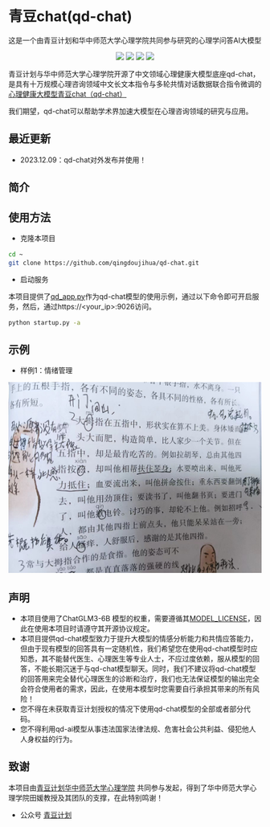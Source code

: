 # 青豆chat(qd-chat)
这是一个由青豆计划和华中师范大学心理学院共同参与研究的心理学问答AI大模型



<p align="center">
    <a href="support os"><img src="https://img.shields.io/badge/os-linux%2C%20win%2C%20mac-pink.svg"></a>
    <a href=""><img src="https://img.shields.io/badge/python-3.8+-aff.svg"></a>
    <a href="https://github.com/scutcyr/SoulChat/graphs/contributors"><img src="https://img.shields.io/github/contributors/scutcyr/SoulChat?color=9ea"></a>
    <a href="https://github.com/scutcyr/SoulChat/commits"><img src="https://img.shields.io/github/commit-activity/m/scutcyr/SoulChat?color=3af"></a>
</p>

青豆计划与华中师范大学心理学院开源了中文领域心理健康大模型底座qd-chat，是具有十万规模心理咨询领域中文长文本指令与多轮共情对话数据联合指令微调的[心理健康大模型青豆chat（qd-chat）](https://github.com/qingdoujihua/qd-ai.git)   

我们期望，qd-chat可以帮助学术界加速大模型在心理咨询领域的研究与应用。


## 最近更新
-   2023.12.09：qd-chat对外发布并使用！



## 简介
  

## 使用方法
* 克隆本项目
```bash
cd ~
git clone https://github.com/qingdoujihua/qd-chat.git
```


* 启动服务   

本项目提供了[qd_app.py](./qd_app.py)作为qd-chat模型的使用示例，通过以下命令即可开启服务，然后，通过https://<your_ip>:9026访问。
```bash
python startup.py -a
```

## 示例
* 样例1：情绪管理

<p align="center">
    <img src="./imgs/chat01.jpg" width=600px/>
</p>




## 声明
* 本项目使用了ChatGLM3-6B 模型的权重，需要遵循其[MODEL_LICENSE](https://github.com/THUDM/ChatGLM3/blob/main/MODEL_LICENSE)，因此在使用本项目时请遵守其开源协议规定。
* 本项目提供qd-chat模型致力于提升大模型的情感分析能力和共情应答能力，但由于现有模型的回答具有一定随机性，我们希望您在使用qd-chat模型时应知悉，其不能替代医生、心理医生等专业人士，不应过度依赖，服从模型的回答，不能长期沉迷于与qd-chat模型聊天。同时，我们不建议将qd-chat模型的回答用来完全替代心理医生的诊断和治疗，我们也无法保证模型的输出完全会符合使用者的需求，因此，在使用本模型时您需要自行承担其带来的所有风险！
* 您不得在未获取青豆计划授权的情况下使用qd-chat模型的全部或者部分代码。
* 您不得利用qd-ai模型从事违法国家法律法规、危害社会公共利益、侵犯他人人身权益的行为。

## 致谢
本项目由[青豆计划](https://qing-dou.com)[华中师范大学心理学院]([https://www2.scut.edu.cn/ft/main.htm](https://psych.ccnu.edu.cn/)) 共同参与发起，得到了华中师范大学心理学院田媛教授及其团队的支撑，在此特别鸣谢！


* 公众号
  [青豆计划]([https://mp.weixin.qq.com/s/gemlKfLg8c-AtjiV7uTUTQ](https://mp.weixin.qq.com/mp/homepage?__biz=MzkyODU3MDQ3Ng==&hid=1&sn=54fdb6d8e8e69846bd49b09e7beff741&scene=18#wechat_redirect))




